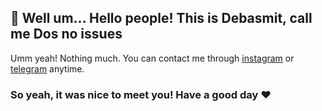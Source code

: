 ## 👋 Well um... Hello people! This is **Debasmit**, call me Dos no issues

Umm yeah! Nothing much.
You can contact me through [instagram](https://instagram.com/rytfrommars) or [telegram](https://t.me/bugg_buzz) anytime.

### So yeah, it was nice to meet you! Have a good day ❤
